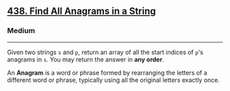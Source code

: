 <h2><a href="https://leetcode.com/problems/find-all-anagrams-in-a-string/">438. Find All Anagrams in a String</a></h2><h3>Medium</h3><hr><div>
<p>
Given two strings <code>s</code> and <code>p</code>, return an array of all the start indices of <code>p</code>'s anagrams in <code>s</code>. You may return the answer in <strong>any order</strong>.

An <strong>Anagram</strong> is a word or phrase formed by rearranging the letters of a different word or phrase, typically using all the original letters exactly once.
</p>

</div>